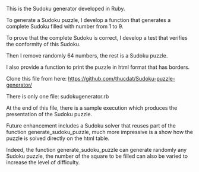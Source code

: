 This is the Sudoku generator developed in Ruby.

To generate a Sudoku puzzle, I develop a function that generates a complete
Sudoku filled with number from 1 to 9.

To prove that the complete Sudoku is correct, I develop a test that verifies
the conformity of this Sudoku.

Then I remove randomly 64 numbers, the rest is a Sudoku puzzle.

I also provide a function to print the puzzle in html format that has borders.

Clone this file from here:
https://github.com/thucdat/Sudoku-puzzle-generator/

There is only one file: sudokugenerator.rb

At the end of this file, there is a sample execution which produces the presentation
of the Sudoku puzzle.

Future enhancement includes a Sudoku solver that reuses part of the function generate_sudoku_puzzle,
much more impressive is a show how the puzzle is solved directly on the html table.

Indeed, the function generate_sudoku_puzzle can generate randomly any Sudoku puzzle, the number of
the square to be filled can also be varied to increase the level of difficulty.